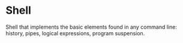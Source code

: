 # Shell

Shell that implements the basic elements found in any command line: history, pipes, logical expressions, program suspension.

